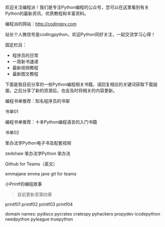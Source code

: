 欢迎关注编程派！我们是专注Python编程的公众号，您可以在这里看到有关Python的最新资讯、优质教程和丰富资料。

编程派的网站：http://codingpy.com

站长个人微信号是codingpython，欢迎Python同好关注，一起交流学习心得！

固定栏目：

- 程序员的日常
- 一周新书速递
- 最新视频教程
- 最新图文教程

下面是我目前分享的一些Python编程相关书籍，请回复相应的关键词获取下载链接。之后分享了新的资源后，也会及时将相关的内容更新。

编程书单推荐：知名程序员的书架

书单01

编程书单推荐：十本Python编程语言的入门书籍

书单02

笨办法学Python电子书及配套视频

zedshaw 
笨办法学Python 
笨办法

Github for Teams（英文）

emmajane 
emma jane 
git for teams

小Printf的编程故事

> 目前更新至第四章

printf01
printf02
printf03
printf04

domain names:
pydisco
pycrates
cratespy
pyhackers
propydev
icodepython
needpython
pyleague
truepython